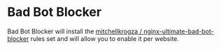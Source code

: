 # Bad Bot Blocker

Bad Bot Blocker will install the [mitchellkrogza / nginx-ultimate-bad-bot-blocker](https://github.com/layershift/nginx-ultimate-bad-bot-blocker/tree/master) rules set and will allow you to enable it per website.

